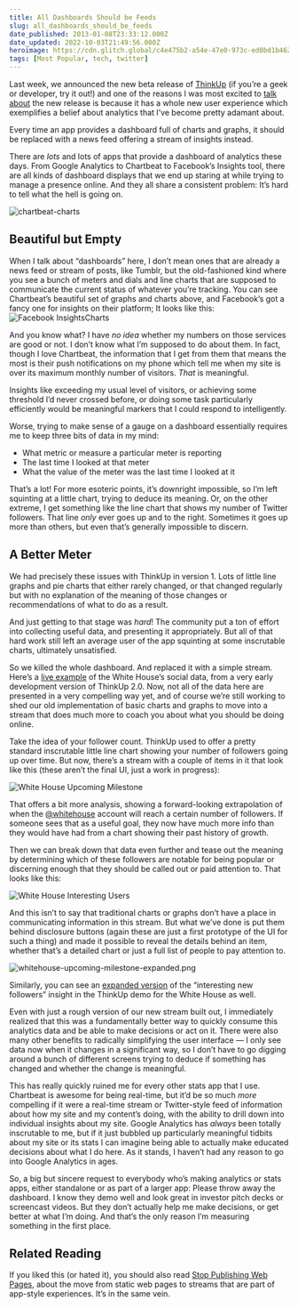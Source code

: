```yaml
---
title: All Dashboards Should be Feeds
slug: all_dashboards_should_be_feeds
date_published: 2013-01-08T23:33:12.000Z
date_updated: 2022-10-03T21:49:56.000Z
heroimage: https://cdn.glitch.global/c4e475b2-a54e-47e0-973c-ed0bd1b46262/whitehouse-going-viral-expanded.PNG?v=1670399889375
tags: [Most Popular, tech, twitter]
---
```


Last week, we announced the new beta release of [ThinkUp](https://thinkup.com/) (if you’re a geek or developer, try it out!) and one of the reasons I was most excited to [talk about](http://blog.thinkup.com/post/39497204010/thinkup-2-0-getting-better) the new release is because it has a whole new user experience which exemplifies a belief about analytics that I’ve become pretty adamant about.

Every time an app provides a dashboard full of charts and graphs, it should be replaced with a news feed offering a stream of insights instead.

There are *lots* and lots of apps that provide a dashboard of analytics these days. From Google Analytics to Chartbeat to Facebook’s Insights tool, there are all kinds of dashboard displays that we end up staring at while trying to manage a presence online. And they all share a consistent problem: It’s hard to tell what the hell is going on.

![chartbeat-charts](https://cdn.glitch.global/c4e475b2-a54e-47e0-973c-ed0bd1b46262/chartbeat-charts.PNG?v=1670399887606 "Chartbeat data")

## Beautiful but Empty

When I talk about “dashboards” here, I don’t mean ones that are already a news feed or stream of posts, like Tumblr, but the old-fashioned kind where you see a bunch of meters and dials and line charts that are supposed to communicate the current status of whatever you’re tracking. You can see Chartbeat’s beautiful set of graphs and charts above, and Facebook’s got a fancy one for insights on their platform; It looks like this:
![Facebook InsightsCharts](https://cdn.glitch.global/47574a7f-e81d-405a-bdb8-1104be404a72/facebook-charts.png?v=1664818186601)

And you know what? I have *no idea* whether my numbers on those services are good or not. I don’t know what I’m supposed to do about them. In fact, though I love Chartbeat, the information that I get from them that means the most is their push notifications on my phone which tell me when my site is over its maximum monthly number of visitors. *That* is meaningful.

Insights like exceeding my usual level of visitors, or achieving some threshold I’d never crossed before, or doing some task particularly efficiently would be meaningful markers that I could respond to intelligently.

Worse, trying to make sense of a gauge on a dashboard essentially requires me to keep three bits of data in my mind:

- What metric or measure a particular meter is reporting
- The last time I looked at that meter
- What the value of the meter was the last time I looked at it

That’s a lot! For more esoteric points, it’s downright impossible, so I’m left squinting at a little chart, trying to deduce its meaning. Or, on the other extreme, I get something like the line chart that shows my number of Twitter followers. That line *only* ever goes up and to the right. Sometimes it goes up more than others, but even that’s generally impossible to discern.

## A Better Meter

We had precisely these issues with ThinkUp in version 1. Lots of little line graphs and pie charts that either rarely changed, or that changed regularly but with no explanation of the meaning of those changes or recommendations of what to do as a result.

And just getting to that stage was *hard*! The community put a ton of effort into collecting useful data, and presenting it appropriately. But all of that hard work still left an average user of the app squinting at some inscrutable charts, ultimately unsatisfied.

So we killed the whole dashboard. And replaced it with a simple stream. Here’s a [live example](http://demo.thinkup.com/gov/) of the White House’s social data, from a very early development version of ThinkUp 2.0. Now, not all of the data here are presented in a very compelling way yet, and of course we’re still working to shed our old implementation of basic charts and graphs to move into a stream that does much more to coach you about what you should be doing online.

Take the idea of your follower count. ThinkUp used to offer a pretty standard inscrutable little line chart showing your number of followers going up over time. But now, there’s a stream with a couple of items in it that look like this (these aren’t the final UI, just a work in progress):

![White House Upcoming Milestone](https://cdn.glitch.global/c4e475b2-a54e-47e0-973c-ed0bd1b46262/whitehouse-upcoming-milestone.png?v=1670399887606 "White House Upcoming Milestone")

That offers a bit more analysis, showing a forward-looking extrapolation of when the [@whitehouse](http://twitter.com/whitehouse) account will reach a certain number of followers. If someone sees that as a useful goal, they now have much more info than they would have had from a chart showing their past history of growth.

Then we can break down that data even further and tease out the meaning by determining which of these followers are notable for being popular or discerning enough that they should be called out or paid attention to. That looks like this:

![White House Interesting Users](https://cdn.glitch.global/c4e475b2-a54e-47e0-973c-ed0bd1b46262/whitehouse-interesting-users-expanded.png?v=1670399887606 "White House Interesting Users")

And this isn’t to say that traditional charts or graphs don’t have a place in communicating information in this stream. But what we’ve done is put them behind disclosure buttons (again these are just a first prototype of the UI for such a thing) and made it possible to reveal the details behind an item, whether that’s a detailed chart or just a full list of people to pay attention to.

![whitehouse-upcoming-milestone-expanded.png](https://cdn.glitch.global/c4e475b2-a54e-47e0-973c-ed0bd1b46262/whitehouse-upcoming-milestone-expanded.png?v=1670399888337 "Detail view of an upcoming milestone")

Similarly, you can see an [expanded version](http://demo.thinkup.com/gov/?u=whitehouse&amp;n=twitter&amp;d=2013-01-07&amp;s=least_likely_followers) of the “interesting new followers” insight in the ThinkUp demo for the White House as well.

Even with just a rough version of our new stream built out, I immediately realized that this was a fundamentally better way to quickly consume this analytics data and be able to make decisions or act on it. There were also many other benefits to radically simplifying the user interface — I only see data now when it changes in a significant way, so I don’t have to go digging around a bunch of different screens trying to deduce if something has changed and whether the change is meaningful.

This has really quickly ruined me for every other stats app that I use. Chartbeat is awesome for being real-time, but it’d be so much *more* compelling if it were a real-time stream or Twitter-style feed of information about how my site and my content’s doing, with the ability to drill down into individual insights about my site. Google Analytics has *always* been totally inscrutable to me, but if it just bubbled up particularly meaningful tidbits about my site or its stats I can imagine being able to actually make educated decisions about what I do here. As it stands, I haven’t had any reason to go into Google Analytics in ages.

So, a big but sincere request to everybody who’s making analytics or stats apps, either standalone or as part of a larger app: Please throw away the dashboard. I know they demo well and look great in investor pitch decks or screencast videos. But they don’t actually help me make decisions, or get better at what I’m doing. And that’s the only reason I’m measuring something in the first place.

## Related Reading

If you liked this (or hated it), you should also read [Stop Publishing Web Pages](/2012/08/14/stop_publishing_web_pages/), about the move from static web pages to streams that are part of app-style experiences. It’s in the same vein.
